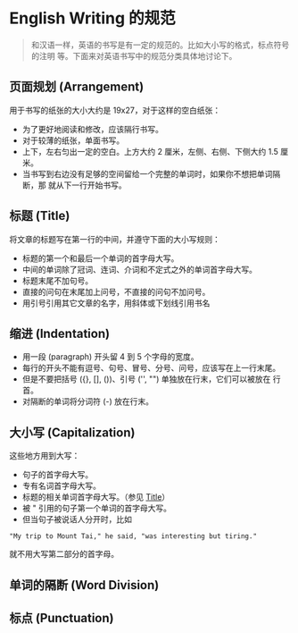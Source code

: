 # English Writing 的规范
> 和汉语一样，英语的书写是有一定的规范的。比如大小写的格式，标点符号的注明
> 等。下面来对英语书写中的规范分类具体地讨论下。

## 页面规划 (Arrangement)
用于书写的纸张的大小大约是 19x27，对于这样的空白纸张：
- 为了更好地阅读和修改，应该隔行书写。
- 对于较薄的纸张，单面书写。
- 上下，左右匀出一定的空白。上方大约 2 厘米，左侧、右侧、下侧大约 1.5 厘米。
- 当书写到右边没有足够的空间留给一个完整的单词时，如果你不想把单词隔断，那
就从下一行开始书写。

## 标题 (Title)
将文章的标题写在第一行的中间，并遵守下面的大小写规则：
- 标题的第一个和最后一个单词的首字母大写。
- 中间的单词除了冠词、连词、介词和不定式之外的单词首字母大写。
- 标题末尾不加句号。
- 直接的问句在末尾加上问号，不直接的问句不加问号。
- 用引号引用其它文章的名字，用斜体或下划线引用书名

## 缩进 (Indentation)
- 用一段 (paragraph) 开头留 4 到 5 个字母的宽度。
- 每行的开头不能有逗号、句号、冒号、分号、问号，应该写在上一行末尾。
- 但是不要把括号 ({}, [], ())、引号 ('', "") 单独放在行末，它们可以被放在
行首。
- 对隔断的单词将分词符 (-) 放在行末。

## 大小写 (Capitalization)
这些地方用到大写：
- 句子的首字母大写。
- 专有名词首字母大写。
- 标题的相关单词首字母大写。（参见 [Title](#标题)）
- 被 " 引用的句子第一个单词的首字母大写。
- 但当句子被说话人分开时，比如
```
"My trip to Mount Tai," he said, "was interesting but tiring."
```
就不用大写第二部分的首字母。

## 单词的隔断 (Word Division)
## 标点 (Punctuation)
